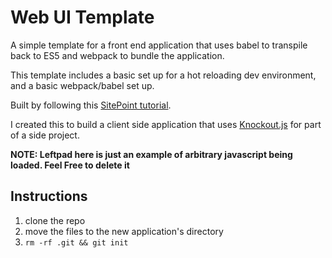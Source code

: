 Web UI Template
============

A simple template for a front end application that uses babel to transpile back
to ES5 and webpack to bundle the application.

This template includes a basic set up for a hot reloading dev environment, and a
basic webpack/babel set up.

Built by following this [SitePoint tutorial](https://www.sitepoint.com/es6-babel-webpack/).

I created this to build a client side application that uses
[Knockout.js](https://knockoutjs.com/) for part of a side project.

**NOTE: Leftpad here is just an example of arbitrary javascript being loaded.
Feel Free to delete it**

## Instructions

1. clone the repo
2. move the files to the new application's directory
3. `rm -rf .git && git init`